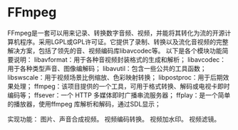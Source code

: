 # FFmpeg
FFmpeg是一套可以用来记录、转换数字音频、视频，并能将其转化为流的开源计算机程序。采用LGPL或GPL许可证。它提供了录制、转换以及流化音视频的完整解决方案，包括了领先的音、视频编码库libavcodec等。
以下是各个模块功能简要说明：
libavformat：用于各种音视频封装格式的生成和解析；
libavcodec：用于各种类型声音、图像编解码；
libavutil：包含一些公共的工具函数；
libswscale：用于视频场景比例缩放、色彩映射转换；
libpostproc：用于后期效果处理；
ffmpeg：该项目提供的一个工具，可用于格式转换、解码或电视卡即时编码等；
ffsever：一个 HTTP 多媒体即时广播串流服务器；
ffplay：是一个简单的播放器，使用ffmpeg 库解析和解码，通过SDL显示；

实现功能：
图片、声音合成视频。
视频编码转换。
视频加水印。
视频滤镜。
